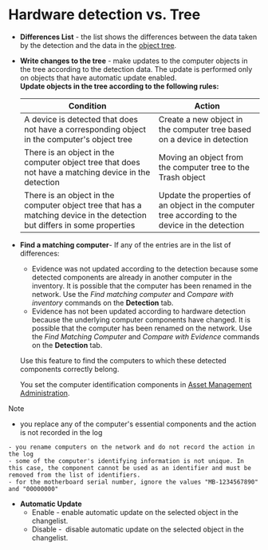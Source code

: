 # Hardware detection vs. Tree

- **Differences List** - the list shows the differences between the data taken by the detection and the data in the [object tree](../../../object-tree).
- **Write changes to the tree** - make updates to the computer objects in the tree according to the detection data. The update is performed only on objects that have automatic update enabled.  
    **Update objects in the tree according to the following rules:**

    | Condition | Action |
    | --- | --- |
    | A device is detected that does not have a corresponding object in the computer's object tree | Create a new object in the computer tree based on a device in detection |
    | There is an object in the computer object tree that does not have a matching device in the detection | Moving an object from the computer tree to the Trash object |
    | There is an object in the computer object tree that has a matching device in the detection but differs in some properties | Update the properties of an object in the computer tree according to the device in the detection |
- **Find a matching computer**- If any of the entries are in the list of differences:
    - Evidence was not updated according to the detection because some detected components are already in another computer in the inventory. It is possible that the computer has been renamed in the network. Use the *Find matching computer* and *Compare with inventory* commands on the **Detection** tab.
    - Evidence has not been updated according to hardware detection because the underlying computer components have changed. It is possible that the computer has been renamed on the network. Use the *Find Matching Computer* and *Compare with Evidence* commands on the **Detection** tab.

    Use this feature to find the computers to which these detected components correctly belong.

    You set the computer identification components in [Asset Management Administration](../../../../../alvao-asset-management/software-management).

> [!NOTE]
> - you replace any of the computer's essential components and the action is not recorded in the log

    - you rename computers on the network and do not record the action in the log
    - some of the computer's identifying information is not unique. In this case, the component cannot be used as an identifier and must be removed from the list of identifiers.
    - for the motherboard serial number, ignore the values "MB-1234567890" and "00000000"
- **Automatic Update**
    - Enable - enable automatic update on the selected object in the changelist.
    - Disable -  disable automatic update on the selected object in the changelist.
